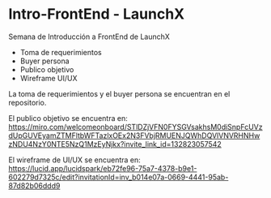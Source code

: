 # Intro-FrontEnd - LaunchX
Semana de Introducción a FrontEnd de LaunchX

- Toma de requerimientos
- Buyer persona
- Publico objetivo
- Wireframe UI/UX

La toma de requerimientos y el buyer persona se encuentran en el repositorio. 

El publico objetivo se encuentra en: https://miro.com/welcomeonboard/STlDZjVFN0FYSGVsakhsM0diSnpFcUVzdUpGUVEyamZTMFltbWFTazlxOEx2N3FVbjRMUENJQWhDQVlVNVRHNHwzNDU4NzY0NTE5NzQ1MzEyNjkx?invite_link_id=132823057542

El wireframe de UI/UX se encuentra en: https://lucid.app/lucidspark/eb72fe96-75a7-4378-b9e1-602279d7325c/edit?invitationId=inv_b014e07a-0669-4441-95ab-87d82b06ddd9
